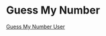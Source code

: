 # Guess My Number  

[Guess My Number User](https://colab.research.google.com/drive/1p5v9aPa8e6tVLMNhH0i3JzlNWHZk7095?usp=sharing)